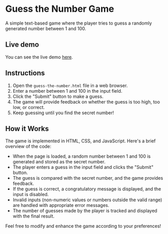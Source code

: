 # Guess the Number Game

A simple text-based game where the player tries to guess a randomly generated number between 1 and 100.

## Live demo

You can see the live demo [here](https://elegant-semolina-454f18.netlify.app/).

## Instructions

1. Open the `guess-the-number.html` file in a web browser.
2. Enter a number between 1 and 100 in the input field.
3. Click the "Submit" button to make a guess.
4. The game will provide feedback on whether the guess is too high, too low, or correct.
5. Keep guessing until you find the secret number!

## How it Works

The game is implemented in HTML, CSS, and JavaScript. Here's a brief overview of the code:

- When the page is loaded, a random number between 1 and 100 is generated and stored as the secret number.
- The player enters a guess in the input field and clicks the "Submit" button.
- The guess is compared with the secret number, and the game provides feedback.
- If the guess is correct, a congratulatory message is displayed, and the input is disabled.
- Invalid inputs (non-numeric values or numbers outside the valid range) are handled with appropriate error messages.
- The number of guesses made by the player is tracked and displayed with the final result.

Feel free to modify and enhance the game according to your preferences!

